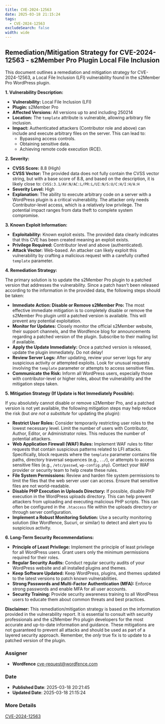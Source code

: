 ```yaml
---
title: CVE-2024-12563
date: 2025-03-18 21:15:24
tags:
  - CVE-2024-12563
excludeSearch: false
width: wide
---
```


## Remediation/Mitigation Strategy for CVE-2024-12563 - s2Member Pro Plugin Local File Inclusion

This document outlines a remediation and mitigation strategy for CVE-2024-12563, a Local File Inclusion (LFI) vulnerability found in the s2Member Pro WordPress plugin.

**1. Vulnerability Description:**

*   **Vulnerability:** Local File Inclusion (LFI)
*   **Plugin:** s2Member Pro
*   **Affected Versions:** All versions up to and including 250214
*   **Location:**  The `template` attribute is vulnerable, allowing arbitrary file inclusion.
*   **Impact:**  Authenticated attackers (Contributor role and above) can include and execute arbitrary files on the server.  This can lead to:
    *   Bypassing access controls.
    *   Obtaining sensitive data.
    *   Achieving remote code execution (RCE).

**2. Severity:**

*   **CVSS Score:** 8.8 (High)
*   **CVSS Vector:**  The provided data does not fully contain the CVSS vector string, but with a base score of 8.8, and based on the description, it is likely close to: `CVSS:3.1/AV:N/AC:L/PR:L/UI:N/S:U/C:H/I:H/A:H`
*   **Severity Level:** High
*   **Explanation:**  The ability to execute arbitrary code on a server with a WordPress plugin is a critical vulnerability. The attacker only needs Contributor-level access, which is a relatively low privilege.  The potential impact ranges from data theft to complete system compromise.

**3. Known Exploit Information:**

*   **Exploitability:** Known exploit exists. The provided data clearly indicates that this CVE has been created meaning an exploit exists.
*   **Privilege Required:** Contributor level and above (authenticated).
*   **Attack Vector:** Web-based. An attacker can likely exploit this vulnerability by crafting a malicious request with a carefully crafted `template` parameter.

**4. Remediation Strategy:**

The primary solution is to update the s2Member Pro plugin to a patched version that addresses the vulnerability. Since a patch hasn't been released according to the information in the provided data, the following steps should be taken:

*   **Immediate Action: Disable or Remove s2Member Pro:** The most effective immediate mitigation is to completely disable or remove the s2Member Pro plugin until a patched version is available.  This will prevent any potential exploitation.
*   **Monitor for Updates:**  Closely monitor the official s2Member website, their support channels, and the Wordfence blog for announcements regarding a patched version of the plugin. Subscribe to their mailing list if available.
*   **Apply the Update Immediately:** Once a patched version is released, update the plugin immediately. Do not delay!
*   **Review Server Logs:** After updating, review your server logs for any suspicious activity or attempted exploits.  Look for unusual requests involving the `template` parameter or attempts to access sensitive files.
*   **Communicate the Risk:** Inform all WordPress users, especially those with contributor-level or higher roles, about the vulnerability and the mitigation steps taken.

**5. Mitigation Strategy (If Update is Not Immediately Possible):**

If you absolutely cannot disable or remove s2Member Pro, and a patched version is not yet available, the following mitigation steps may help reduce the risk (but *are not a substitute* for updating the plugin):

*   **Restrict User Roles:**  Consider temporarily restricting user roles to the lowest necessary level.  Limit the number of users with Contributor, Author, Editor, or Administrator roles.  This reduces the number of potential attackers.
*   **Web Application Firewall (WAF) Rules:**  Implement WAF rules to filter requests that contain suspicious patterns related to LFI attacks.  Specifically, block requests where the `template` parameter contains file paths, directory traversal sequences (e.g., `../`), or attempts to access sensitive files (e.g., `/etc/passwd`, `wp-config.php`).  Contact your WAF provider or security team to help create these rules.
*   **File System Permissions:**  Review and harden file system permissions to limit the files that the web server user can access.  Ensure that sensitive files are not world-readable.
*   **Disable PHP Execution in Uploads Directory:** If possible, disable PHP execution in the WordPress uploads directory. This can help prevent attackers from uploading and executing malicious PHP scripts. This can often be configured in the `.htaccess` file within the uploads directory or through server configuration.
*   **Implement a Robust Monitoring Solution:** Use a security monitoring solution (like Wordfence, Sucuri, or similar) to detect and alert you to suspicious activity.

**6. Long-Term Security Recommendations:**

*   **Principle of Least Privilege:** Implement the principle of least privilege for all WordPress users.  Grant users only the minimum permissions required for their roles.
*   **Regular Security Audits:** Conduct regular security audits of your WordPress website and all installed plugins and themes.
*   **Keep Software Updated:** Keep WordPress, plugins, and themes updated to the latest versions to patch known vulnerabilities.
*   **Strong Passwords and Multi-Factor Authentication (MFA):** Enforce strong passwords and enable MFA for all user accounts.
*   **Security Training:** Provide security awareness training to all WordPress users to educate them about common threats and best practices.

**Disclaimer:** This remediation/mitigation strategy is based on the information provided in the vulnerability report. It is essential to consult with security professionals and the s2Member Pro plugin developers for the most accurate and up-to-date information and guidance. These mitigations are not guaranteed to prevent all attacks and should be used as part of a layered security approach. Remember, the *only* true fix is to update to a patched version of the plugin.

### Assigner
- **Wordfence** <cve-request@wordfence.com>

### Date
- **Published Date**: 2025-03-18 20:21:45
- **Updated Date**: 2025-03-18 21:15:24

### More Details
[CVE-2024-12563](https://www.cvedetails.com/cve/CVE-2024-12563)